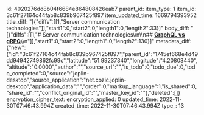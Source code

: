 id: 4020276dd8b04f6684e864808426eab7
parent_id: 
item_type: 1
item_id: 3c61f27164c44fab8c839b967425f897
item_updated_time: 1669794393952
title_diff: "[{\"diffs\":[[1,\"Server communication technologies\"]],\"start1\":0,\"start2\":0,\"length1\":0,\"length2\":33}]"
body_diff: "[{\"diffs\":[[1,\"# Server communication technologies\\\n\\\n## [**GraphQL vs gRPC**](https://stackoverflow.blog/2022/11/28/when-to-use-grpc-vs-graphql/)\\\n\"]],\"start1\":0,\"start2\":0,\"length1\":0,\"length2\":130}]"
metadata_diff: {"new":{"id":"3c61f27164c44fab8c839b967425f897","parent_id":"1745ef668e4d49dd94942749862fc99c","latitude":"51.99237340","longitude":"4.20803440","altitude":"0.0000","author":"","source_url":"","is_todo":0,"todo_due":0,"todo_completed":0,"source":"joplin-desktop","source_application":"net.cozic.joplin-desktop","application_data":"","order":0,"markup_language":1,"is_shared":0,"share_id":"","conflict_original_id":"","master_key_id":""},"deleted":[]}
encryption_cipher_text: 
encryption_applied: 0
updated_time: 2022-11-30T07:46:43.994Z
created_time: 2022-11-30T07:46:43.994Z
type_: 13